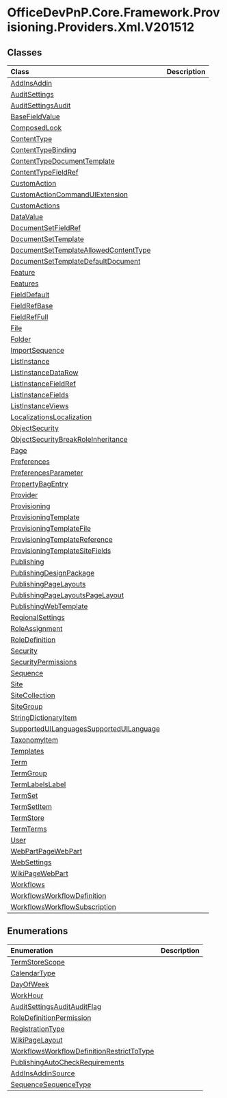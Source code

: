 # OfficeDevPnP.Core.Framework.Provisioning.Providers.Xml.V201512
## Classes
|**Class**|**Description**|
|:-----|:-----|
|[AddInsAddin](OfficeDevPnP.Core.Framework.Provisioning.Providers.Xml.V201512.AddInsAddin.md)||
|[AuditSettings](OfficeDevPnP.Core.Framework.Provisioning.Providers.Xml.V201512.AuditSettings.md)||
|[AuditSettingsAudit](OfficeDevPnP.Core.Framework.Provisioning.Providers.Xml.V201512.AuditSettingsAudit.md)||
|[BaseFieldValue](OfficeDevPnP.Core.Framework.Provisioning.Providers.Xml.V201512.BaseFieldValue.md)||
|[ComposedLook](OfficeDevPnP.Core.Framework.Provisioning.Providers.Xml.V201512.ComposedLook.md)||
|[ContentType](OfficeDevPnP.Core.Framework.Provisioning.Providers.Xml.V201512.ContentType.md)||
|[ContentTypeBinding](OfficeDevPnP.Core.Framework.Provisioning.Providers.Xml.V201512.ContentTypeBinding.md)||
|[ContentTypeDocumentTemplate](OfficeDevPnP.Core.Framework.Provisioning.Providers.Xml.V201512.ContentTypeDocumentTemplate.md)||
|[ContentTypeFieldRef](OfficeDevPnP.Core.Framework.Provisioning.Providers.Xml.V201512.ContentTypeFieldRef.md)||
|[CustomAction](OfficeDevPnP.Core.Framework.Provisioning.Providers.Xml.V201512.CustomAction.md)||
|[CustomActionCommandUIExtension](OfficeDevPnP.Core.Framework.Provisioning.Providers.Xml.V201512.CustomActionCommandUIExtension.md)||
|[CustomActions](OfficeDevPnP.Core.Framework.Provisioning.Providers.Xml.V201512.CustomActions.md)||
|[DataValue](OfficeDevPnP.Core.Framework.Provisioning.Providers.Xml.V201512.DataValue.md)||
|[DocumentSetFieldRef](OfficeDevPnP.Core.Framework.Provisioning.Providers.Xml.V201512.DocumentSetFieldRef.md)||
|[DocumentSetTemplate](OfficeDevPnP.Core.Framework.Provisioning.Providers.Xml.V201512.DocumentSetTemplate.md)||
|[DocumentSetTemplateAllowedContentType](OfficeDevPnP.Core.Framework.Provisioning.Providers.Xml.V201512.DocumentSetTemplateAllowedContentType.md)||
|[DocumentSetTemplateDefaultDocument](OfficeDevPnP.Core.Framework.Provisioning.Providers.Xml.V201512.DocumentSetTemplateDefaultDocument.md)||
|[Feature](OfficeDevPnP.Core.Framework.Provisioning.Providers.Xml.V201512.Feature.md)||
|[Features](OfficeDevPnP.Core.Framework.Provisioning.Providers.Xml.V201512.Features.md)||
|[FieldDefault](OfficeDevPnP.Core.Framework.Provisioning.Providers.Xml.V201512.FieldDefault.md)||
|[FieldRefBase](OfficeDevPnP.Core.Framework.Provisioning.Providers.Xml.V201512.FieldRefBase.md)||
|[FieldRefFull](OfficeDevPnP.Core.Framework.Provisioning.Providers.Xml.V201512.FieldRefFull.md)||
|[File](OfficeDevPnP.Core.Framework.Provisioning.Providers.Xml.V201512.File.md)||
|[Folder](OfficeDevPnP.Core.Framework.Provisioning.Providers.Xml.V201512.Folder.md)||
|[ImportSequence](OfficeDevPnP.Core.Framework.Provisioning.Providers.Xml.V201512.ImportSequence.md)||
|[ListInstance](OfficeDevPnP.Core.Framework.Provisioning.Providers.Xml.V201512.ListInstance.md)||
|[ListInstanceDataRow](OfficeDevPnP.Core.Framework.Provisioning.Providers.Xml.V201512.ListInstanceDataRow.md)||
|[ListInstanceFieldRef](OfficeDevPnP.Core.Framework.Provisioning.Providers.Xml.V201512.ListInstanceFieldRef.md)||
|[ListInstanceFields](OfficeDevPnP.Core.Framework.Provisioning.Providers.Xml.V201512.ListInstanceFields.md)||
|[ListInstanceViews](OfficeDevPnP.Core.Framework.Provisioning.Providers.Xml.V201512.ListInstanceViews.md)||
|[LocalizationsLocalization](OfficeDevPnP.Core.Framework.Provisioning.Providers.Xml.V201512.LocalizationsLocalization.md)||
|[ObjectSecurity](OfficeDevPnP.Core.Framework.Provisioning.Providers.Xml.V201512.ObjectSecurity.md)||
|[ObjectSecurityBreakRoleInheritance](OfficeDevPnP.Core.Framework.Provisioning.Providers.Xml.V201512.ObjectSecurityBreakRoleInheritance.md)||
|[Page](OfficeDevPnP.Core.Framework.Provisioning.Providers.Xml.V201512.Page.md)||
|[Preferences](OfficeDevPnP.Core.Framework.Provisioning.Providers.Xml.V201512.Preferences.md)||
|[PreferencesParameter](OfficeDevPnP.Core.Framework.Provisioning.Providers.Xml.V201512.PreferencesParameter.md)||
|[PropertyBagEntry](OfficeDevPnP.Core.Framework.Provisioning.Providers.Xml.V201512.PropertyBagEntry.md)||
|[Provider](OfficeDevPnP.Core.Framework.Provisioning.Providers.Xml.V201512.Provider.md)||
|[Provisioning](OfficeDevPnP.Core.Framework.Provisioning.Providers.Xml.V201512.Provisioning.md)||
|[ProvisioningTemplate](OfficeDevPnP.Core.Framework.Provisioning.Providers.Xml.V201512.ProvisioningTemplate.md)||
|[ProvisioningTemplateFile](OfficeDevPnP.Core.Framework.Provisioning.Providers.Xml.V201512.ProvisioningTemplateFile.md)||
|[ProvisioningTemplateReference](OfficeDevPnP.Core.Framework.Provisioning.Providers.Xml.V201512.ProvisioningTemplateReference.md)||
|[ProvisioningTemplateSiteFields](OfficeDevPnP.Core.Framework.Provisioning.Providers.Xml.V201512.ProvisioningTemplateSiteFields.md)||
|[Publishing](OfficeDevPnP.Core.Framework.Provisioning.Providers.Xml.V201512.Publishing.md)||
|[PublishingDesignPackage](OfficeDevPnP.Core.Framework.Provisioning.Providers.Xml.V201512.PublishingDesignPackage.md)||
|[PublishingPageLayouts](OfficeDevPnP.Core.Framework.Provisioning.Providers.Xml.V201512.PublishingPageLayouts.md)||
|[PublishingPageLayoutsPageLayout](OfficeDevPnP.Core.Framework.Provisioning.Providers.Xml.V201512.PublishingPageLayoutsPageLayout.md)||
|[PublishingWebTemplate](OfficeDevPnP.Core.Framework.Provisioning.Providers.Xml.V201512.PublishingWebTemplate.md)||
|[RegionalSettings](OfficeDevPnP.Core.Framework.Provisioning.Providers.Xml.V201512.RegionalSettings.md)||
|[RoleAssignment](OfficeDevPnP.Core.Framework.Provisioning.Providers.Xml.V201512.RoleAssignment.md)||
|[RoleDefinition](OfficeDevPnP.Core.Framework.Provisioning.Providers.Xml.V201512.RoleDefinition.md)||
|[Security](OfficeDevPnP.Core.Framework.Provisioning.Providers.Xml.V201512.Security.md)||
|[SecurityPermissions](OfficeDevPnP.Core.Framework.Provisioning.Providers.Xml.V201512.SecurityPermissions.md)||
|[Sequence](OfficeDevPnP.Core.Framework.Provisioning.Providers.Xml.V201512.Sequence.md)||
|[Site](OfficeDevPnP.Core.Framework.Provisioning.Providers.Xml.V201512.Site.md)||
|[SiteCollection](OfficeDevPnP.Core.Framework.Provisioning.Providers.Xml.V201512.SiteCollection.md)||
|[SiteGroup](OfficeDevPnP.Core.Framework.Provisioning.Providers.Xml.V201512.SiteGroup.md)||
|[StringDictionaryItem](OfficeDevPnP.Core.Framework.Provisioning.Providers.Xml.V201512.StringDictionaryItem.md)||
|[SupportedUILanguagesSupportedUILanguage](OfficeDevPnP.Core.Framework.Provisioning.Providers.Xml.V201512.SupportedUILanguagesSupportedUILanguage.md)||
|[TaxonomyItem](OfficeDevPnP.Core.Framework.Provisioning.Providers.Xml.V201512.TaxonomyItem.md)||
|[Templates](OfficeDevPnP.Core.Framework.Provisioning.Providers.Xml.V201512.Templates.md)||
|[Term](OfficeDevPnP.Core.Framework.Provisioning.Providers.Xml.V201512.Term.md)||
|[TermGroup](OfficeDevPnP.Core.Framework.Provisioning.Providers.Xml.V201512.TermGroup.md)||
|[TermLabelsLabel](OfficeDevPnP.Core.Framework.Provisioning.Providers.Xml.V201512.TermLabelsLabel.md)||
|[TermSet](OfficeDevPnP.Core.Framework.Provisioning.Providers.Xml.V201512.TermSet.md)||
|[TermSetItem](OfficeDevPnP.Core.Framework.Provisioning.Providers.Xml.V201512.TermSetItem.md)||
|[TermStore](OfficeDevPnP.Core.Framework.Provisioning.Providers.Xml.V201512.TermStore.md)||
|[TermTerms](OfficeDevPnP.Core.Framework.Provisioning.Providers.Xml.V201512.TermTerms.md)||
|[User](OfficeDevPnP.Core.Framework.Provisioning.Providers.Xml.V201512.User.md)||
|[WebPartPageWebPart](OfficeDevPnP.Core.Framework.Provisioning.Providers.Xml.V201512.WebPartPageWebPart.md)||
|[WebSettings](OfficeDevPnP.Core.Framework.Provisioning.Providers.Xml.V201512.WebSettings.md)||
|[WikiPageWebPart](OfficeDevPnP.Core.Framework.Provisioning.Providers.Xml.V201512.WikiPageWebPart.md)||
|[Workflows](OfficeDevPnP.Core.Framework.Provisioning.Providers.Xml.V201512.Workflows.md)||
|[WorkflowsWorkflowDefinition](OfficeDevPnP.Core.Framework.Provisioning.Providers.Xml.V201512.WorkflowsWorkflowDefinition.md)||
|[WorkflowsWorkflowSubscription](OfficeDevPnP.Core.Framework.Provisioning.Providers.Xml.V201512.WorkflowsWorkflowSubscription.md)||
## Enumerations
|**Enumeration**|**Description**|
|:-----|:-----|
|[TermStoreScope](OfficeDevPnP.Core.Framework.Provisioning.Providers.Xml.V201512.TermStoreScope.md)||
|[CalendarType](OfficeDevPnP.Core.Framework.Provisioning.Providers.Xml.V201512.CalendarType.md)||
|[DayOfWeek](OfficeDevPnP.Core.Framework.Provisioning.Providers.Xml.V201512.DayOfWeek.md)||
|[WorkHour](OfficeDevPnP.Core.Framework.Provisioning.Providers.Xml.V201512.WorkHour.md)||
|[AuditSettingsAuditAuditFlag](OfficeDevPnP.Core.Framework.Provisioning.Providers.Xml.V201512.AuditSettingsAuditAuditFlag.md)||
|[RoleDefinitionPermission](OfficeDevPnP.Core.Framework.Provisioning.Providers.Xml.V201512.RoleDefinitionPermission.md)||
|[RegistrationType](OfficeDevPnP.Core.Framework.Provisioning.Providers.Xml.V201512.RegistrationType.md)||
|[WikiPageLayout](OfficeDevPnP.Core.Framework.Provisioning.Providers.Xml.V201512.WikiPageLayout.md)||
|[WorkflowsWorkflowDefinitionRestrictToType](OfficeDevPnP.Core.Framework.Provisioning.Providers.Xml.V201512.WorkflowsWorkflowDefinitionRestrictToType.md)||
|[PublishingAutoCheckRequirements](OfficeDevPnP.Core.Framework.Provisioning.Providers.Xml.V201512.PublishingAutoCheckRequirements.md)||
|[AddInsAddinSource](OfficeDevPnP.Core.Framework.Provisioning.Providers.Xml.V201512.AddInsAddinSource.md)||
|[SequenceSequenceType](OfficeDevPnP.Core.Framework.Provisioning.Providers.Xml.V201512.SequenceSequenceType.md)||
